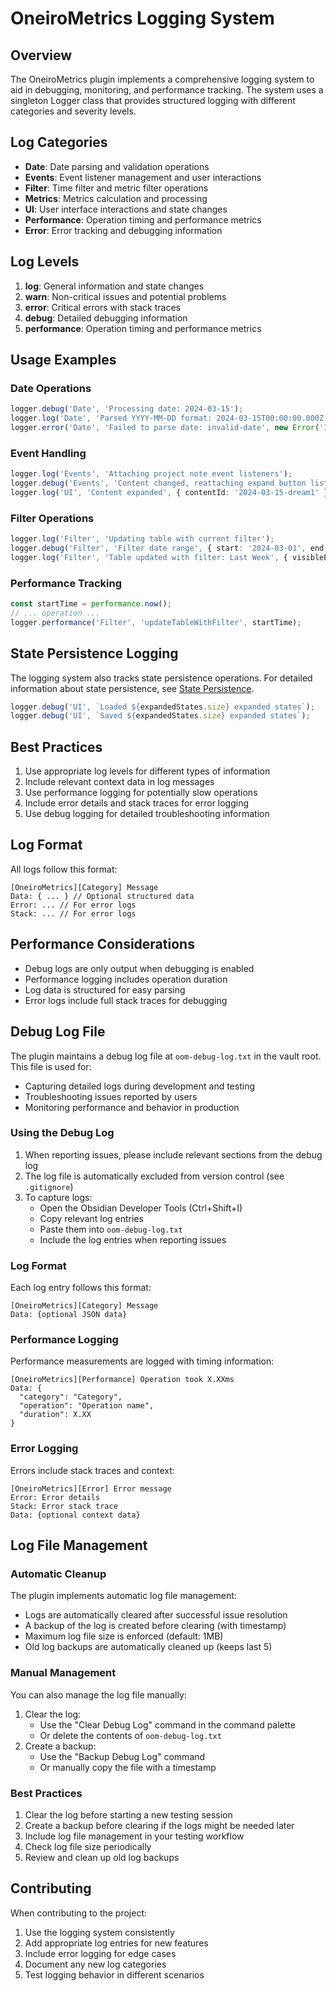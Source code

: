 # OneiroMetrics Logging System

## Overview
The OneiroMetrics plugin implements a comprehensive logging system to aid in debugging, monitoring, and performance tracking. The system uses a singleton Logger class that provides structured logging with different categories and severity levels.

## Log Categories
- **Date**: Date parsing and validation operations
- **Events**: Event listener management and user interactions
- **Filter**: Time filter and metric filter operations
- **Metrics**: Metrics calculation and processing
- **UI**: User interface interactions and state changes
- **Performance**: Operation timing and performance metrics
- **Error**: Error tracking and debugging information

## Log Levels
1. **log**: General information and state changes
2. **warn**: Non-critical issues and potential problems
3. **error**: Critical errors with stack traces
4. **debug**: Detailed debugging information
5. **performance**: Operation timing and performance metrics

## Usage Examples

### Date Operations
```typescript
logger.debug('Date', 'Processing date: 2024-03-15');
logger.log('Date', 'Parsed YYYY-MM-DD format: 2024-03-15T00:00:00.000Z');
logger.error('Date', 'Failed to parse date: invalid-date', new Error('Invalid format'));
```

### Event Handling
```typescript
logger.log('Events', 'Attaching project note event listeners');
logger.debug('Events', 'Content changed, reattaching expand button listeners');
logger.log('UI', 'Content expanded', { contentId: '2024-03-15-dream1' });
```

### Filter Operations
```typescript
logger.log('Filter', 'Updating table with current filter');
logger.debug('Filter', 'Filter date range', { start: '2024-03-01', end: '2024-03-15' });
logger.log('Filter', 'Table updated with filter: Last Week', { visibleEntries: 5, totalEntries: 10 });
```

### Performance Tracking
```typescript
const startTime = performance.now();
// ... operation ...
logger.performance('Filter', 'updateTableWithFilter', startTime);
```

## State Persistence Logging
The logging system also tracks state persistence operations. For detailed information about state persistence, see [State Persistence](STATE_PERSISTENCE.md).

```typescript
logger.debug('UI', `Loaded ${expandedStates.size} expanded states`);
logger.debug('UI', `Saved ${expandedStates.size} expanded states`);
```

## Best Practices
1. Use appropriate log levels for different types of information
2. Include relevant context data in log messages
3. Use performance logging for potentially slow operations
4. Include error details and stack traces for error logging
5. Use debug logging for detailed troubleshooting information

## Log Format
All logs follow this format:
```
[OneiroMetrics][Category] Message
Data: { ... } // Optional structured data
Error: ... // For error logs
Stack: ... // For error logs
```

## Performance Considerations
- Debug logs are only output when debugging is enabled
- Performance logging includes operation duration
- Log data is structured for easy parsing
- Error logs include full stack traces for debugging 

## Debug Log File
The plugin maintains a debug log file at `oom-debug-log.txt` in the vault root. This file is used for:
- Capturing detailed logs during development and testing
- Troubleshooting issues reported by users
- Monitoring performance and behavior in production

### Using the Debug Log
1. When reporting issues, please include relevant sections from the debug log
2. The log file is automatically excluded from version control (see `.gitignore`)
3. To capture logs:
   - Open the Obsidian Developer Tools (Ctrl+Shift+I)
   - Copy relevant log entries
   - Paste them into `oom-debug-log.txt`
   - Include the log entries when reporting issues

### Log Format
Each log entry follows this format:
```
[OneiroMetrics][Category] Message
Data: {optional JSON data}
```

### Performance Logging
Performance measurements are logged with timing information:
```
[OneiroMetrics][Performance] Operation took X.XXms
Data: {
  "category": "Category",
  "operation": "Operation name",
  "duration": X.XX
}
```

### Error Logging
Errors include stack traces and context:
```
[OneiroMetrics][Error] Error message
Error: Error details
Stack: Error stack trace
Data: {optional context data}
```

## Log File Management

### Automatic Cleanup
The plugin implements automatic log file management:
- Logs are automatically cleared after successful issue resolution
- A backup of the log is created before clearing (with timestamp)
- Maximum log file size is enforced (default: 1MB)
- Old log backups are automatically cleaned up (keeps last 5)

### Manual Management
You can also manage the log file manually:
1. Clear the log:
   - Use the "Clear Debug Log" command in the command palette
   - Or delete the contents of `oom-debug-log.txt`
2. Create a backup:
   - Use the "Backup Debug Log" command
   - Or manually copy the file with a timestamp

### Best Practices
1. Clear the log before starting a new testing session
2. Create a backup before clearing if the logs might be needed later
3. Include log file management in your testing workflow
4. Check log file size periodically
5. Review and clean up old log backups

## Contributing
When contributing to the project:
1. Use the logging system consistently
2. Add appropriate log entries for new features
3. Include error logging for edge cases
4. Document any new log categories
5. Test logging behavior in different scenarios 